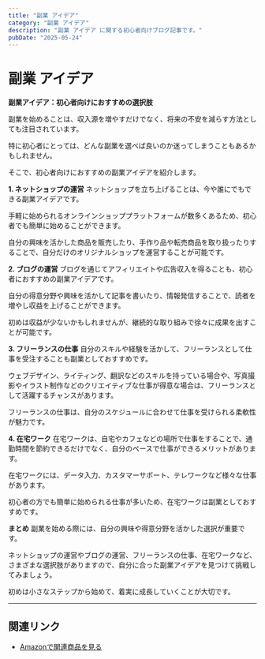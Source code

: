 ```yaml
---
title: "副業 アイデア"
category: "副業 アイデア"
description: "副業 アイデア に関する初心者向けブログ記事です。"
pubDate: "2025-05-24"
---
```


# 副業 アイデア

**副業アイデア：初心者向けにおすすめの選択肢**

副業を始めることは、収入源を増やすだけでなく、将来の不安を減らす方法としても注目されています。

特に初心者にとっては、どんな副業を選べば良いのか迷ってしまうこともあるかもしれません。

そこで、初心者向けにおすすめの副業アイデアを紹介します。



**1. ネットショップの運営**
ネットショップを立ち上げることは、今や誰にでもできる副業アイデアです。

手軽に始められるオンラインショッププラットフォームが数多くあるため、初心者でも簡単に始めることができます。

自分の興味を活かした商品を販売したり、手作り品や転売商品を取り扱ったりすることで、自分だけのオリジナルショップを運営することが可能です。



**2. ブログの運営**
ブログを通じてアフィリエイトや広告収入を得ることも、初心者におすすめの副業アイデアです。

自分の得意分野や興味を活かして記事を書いたり、情報発信することで、読者を増やし収益を上げることができます。

初めは収益が少ないかもしれませんが、継続的な取り組みで徐々に成果を出すことが可能です。



**3. フリーランスの仕事**
自分のスキルや経験を活かして、フリーランスとして仕事を受注することも副業としておすすめです。

ウェブデザイン、ライティング、翻訳などのスキルを持っている場合や、写真撮影やイラスト制作などのクリエイティブな仕事が得意な場合は、フリーランスとして活躍するチャンスがあります。

フリーランスの仕事は、自分のスケジュールに合わせて仕事を受けられる柔軟性が魅力です。



**4. 在宅ワーク**
在宅ワークは、自宅やカフェなどの場所で仕事をすることで、通勤時間を節約できるだけでなく、自分のペースで仕事ができるメリットがあります。

在宅ワークには、データ入力、カスタマーサポート、テレワークなど様々な仕事があります。

初心者の方でも簡単に始められる仕事が多いため、在宅ワークは副業としておすすめです。



**まとめ**
副業を始める際には、自分の興味や得意分野を活かした選択が重要です。

ネットショップの運営やブログの運営、フリーランスの仕事、在宅ワークなど、さまざまな選択肢がありますので、自分に合った副業アイデアを見つけて挑戦してみましょう。

初めは小さなステップから始めて、着実に成長していくことが大切です。



---

## 関連リンク

- [Amazonで関連商品を見る](https://www.amazon.co.jp/s?k=%E5%89%AF%E6%A5%AD+%E3%82%A2%E3%82%A4%E3%83%87%E3%82%A2&tag=autowritehubai-22)
